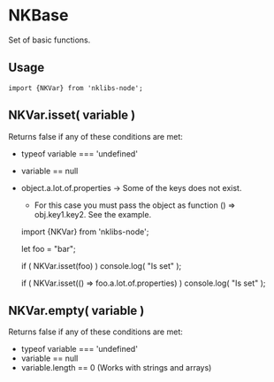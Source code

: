# NKBase
Set of basic functions.

## Usage

    import {NKVar} from 'nklibs-node';

NKVar.isset( variable )
----------------------------------------------------------------------------
Returns false if any of these conditions are met:
- typeof variable === 'undefined'
- variable == null
- object.a.lot.of.properties -> Some of the keys does not exist.
    - For this case you must pass the object as function () => obj.key1.key2. See the example.


    import {NKVar} from 'nklibs-node';
    
    let foo = "bar";
    
    if ( NKVar.isset(foo) ) console.log( "Is set" );
    
    if ( NKVar.isset(() => foo.a.lot.of.properties) ) console.log( "Is set" );


NKVar.empty( variable )
----------------------------------------------------------------------------
Returns false if any of these conditions are met:
- typeof variable === 'undefined'
- variable == null
- variable.length == 0 (Works with strings and arrays)